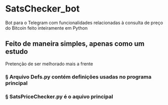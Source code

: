 # SatsChecker_bot
Bot para o Telegram com funcionalidades relacionadas à consulta de preço do Bitcoin feito inteiramente em Python
## Feito de maneira simples, apenas como um estudo
Pretenção de ser melhorado mais a frente
### § Arquivo Defs.py contém definições usadas no programa principal
### § SatsPriceChecker.py é o aquivo principal
